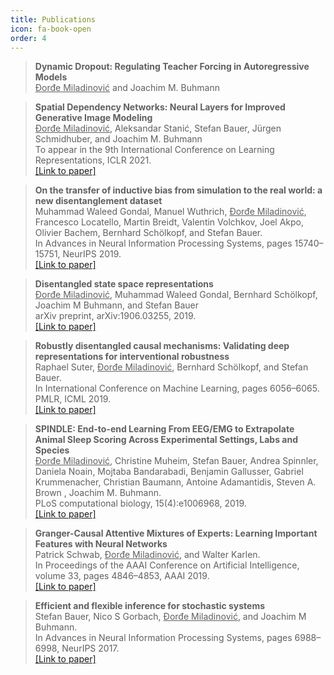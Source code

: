 ```yaml
---
title: Publications
icon: fa-book-open
order: 4
---
```


> **Dynamic Dropout: Regulating Teacher Forcing in Autoregressive Models**<br>
  <ins>Ðorđe Miladinović</ins> and Joachim M. Buhmann

> **Spatial Dependency Networks: Neural Layers for Improved Generative Image Modeling**<br>
  <ins>Ðorđe Miladinović</ins>, Aleksandar Stanić, Stefan Bauer, Jürgen Schmidhuber, and Joachim M. Buhmann<br>
  To appear in the 9th International Conference on Learning Representations, ICLR 2021.<br>
  [[Link to paper]](https://openreview.net/forum?id=I4c4K9vBNny)

> **On the transfer of inductive bias from simulation to the real world: a new
disentanglement dataset**<br>
    Muhammad Waleed Gondal, Manuel Wuthrich, <ins>Ðorđe Miladinović</ins>, Francesco Locatello,
Martin Breidt, Valentin Volchkov, Joel Akpo, Olivier Bachem, Bernhard Schölkopf, and
Stefan Bauer.<br>
    In Advances in Neural Information Processing Systems, pages
15740–15751, NeurIPS 2019.<br>
    [[Link to paper]](https://papers.nips.cc/paper/2019/hash/d97d404b6119214e4a7018391195240a-Abstract.html)

> **Disentangled state space representations**<br>
    <ins>Ðorđe Miladinović</ins>, Muhammad Waleed Gondal, Bernhard Schölkopf, Joachim M Buhmann, and Stefan Bauer<br>
    arXiv preprint, arXiv:1906.03255, 2019.<br>
    [[Link to paper]](https://arxiv.org/abs/1906.03255)

> **Robustly disentangled causal mechanisms: Validating deep representations for interventional robustness**<br>
    Raphael Suter, <ins>Ðorđe Miladinović</ins>, Bernhard Schölkopf, and Stefan Bauer.<br>
    In International Conference on Machine Learning, pages 6056–6065. PMLR, ICML 2019.<br>
    [[Link to paper]](http://proceedings.mlr.press/v97/suter19a.html)

> **SPINDLE: End-to-end Learning From EEG/EMG to Extrapolate Animal Sleep Scoring Across Experimental Settings, Labs and Species**<br>
  <ins>Ðorđe Miladinović</ins>, Christine Muheim, Stefan Bauer, Andrea Spinnler, Daniela Noain, Mojtaba Bandarabadi, Benjamin Gallusser, Gabriel Krummenacher, Christian Baumann, Antoine Adamantidis, Steven A. Brown , Joachim M. Buhmann.<br>
  PLoS computational biology, 15(4):e1006968, 2019.<br>
  [[Link to paper]](https://journals.plos.org/ploscompbiol/article?id=10.1371/journal.pcbi.1006968)

> **Granger-Causal Attentive Mixtures of Experts: Learning Important Features with Neural Networks**<br>
  Patrick Schwab, <ins>Ðorđe Miladinović</ins>, and Walter Karlen.<br>
  In Proceedings of the AAAI Conference on Artificial Intelligence, volume 33, pages 4846–4853, AAAI 2019.<br>
  [[Link to paper]](https://ojs.aaai.org//index.php/AAAI/article/view/4412)

> **Efficient and flexible inference for stochastic systems**<br>
  Stefan Bauer, Nico S Gorbach, <ins>Ðorđe Miladinović</ins>, and Joachim M Buhmann.<br>
  In Advances in Neural Information Processing Systems, pages 6988–6998, NeurIPS 2017.<br>
  [[Link to paper]](https://papers.nips.cc/paper/2017/hash/e0126439e08ddfbdf4faa952dc910590-Abstract.html)
